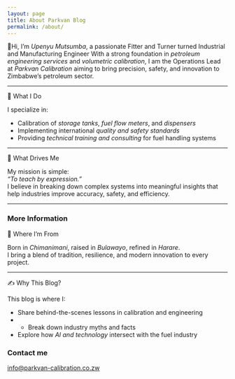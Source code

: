 ```yaml
---
layout: page
title: About Parkvan Blog
permalink: /about/
---
```

👋Hi, I’m *Upenyu Mutsumba*, a passionate Fitter and Turner turned Industrial and Manufacturing Engineer With a strong foundation in *petroleum engineering services* and *volumetric calibration*, I am the Operations Lead at *Parkvan Calibration* aiming to bring precision, safety, and innovation to Zimbabwe’s petroleum sector.

---

💼 What I Do

I specialize in:
- Calibration of *storage tanks*, *fuel flow meters*, and *dispensers*
- Implementing international *quality and safety standards*
- Providing *technical training and consulting* for fuel handling systems

---

🧠 What Drives Me

My mission is simple:  
*“To teach by expression.”*  
I believe in breaking down complex systems into meaningful insights that help industries improve accuracy, safety, and efficiency.

---

### More Information

📍 Where I’m From

Born in *Chimanimani*, raised in *Bulawayo*, refined in *Harare*.  
I bring a blend of tradition, resilience, and modern innovation to every project.

---

✍️ Why This Blog?

This blog is where I:
- Share behind-the-scenes lessons in calibration and engineering
- - Break down industry myths and facts
- Explore how *AI and technology* intersect with the fuel industry

### Contact me

[info@parkvan-calibration.co.zw](mailto:info@parkvan-calibration.co.zw)
